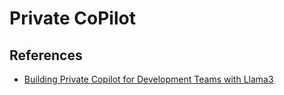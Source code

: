 # Private CoPilot



## References

- [Building Private Copilot for Development Teams with Llama3](https://pub.towardsai.net/building-private-copilot-for-development-teams-with-llama3-c749bf19c235)